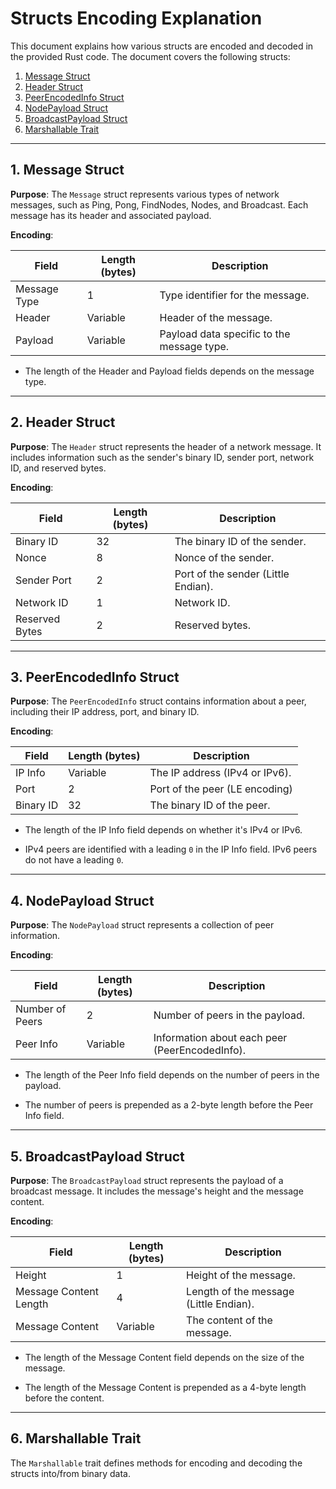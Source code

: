 # Structs Encoding Explanation

This document explains how various structs are encoded and decoded in the provided Rust code. The document covers the following structs:

1. [Message Struct](#1-message-struct)
2. [Header Struct](#2-header-struct)
3. [PeerEncodedInfo Struct](#3-peerencodedinfo-struct)
4. [NodePayload Struct](#4-nodepayload-struct)
5. [BroadcastPayload Struct](#5-broadcastpayload-struct)
6. [Marshallable Trait](#6-marshallable-trait)

---

## 1. Message Struct

**Purpose**: The `Message` struct represents various types of network messages, such as Ping, Pong, FindNodes, Nodes, and Broadcast. Each message has its header and associated payload.

**Encoding**:

| Field            | Length (bytes)  | Description                                     |
|------------------|-----------------|-------------------------------------------------|
| Message Type     | 1               | Type identifier for the message.                |
| Header           | Variable        | Header of the message.                          |
| Payload          | Variable        | Payload data specific to the message type.      |

- The length of the Header and Payload fields depends on the message type.

---

## 2. Header Struct

**Purpose**: The `Header` struct represents the header of a network message. It includes information such as the sender's binary ID, sender port, network ID, and reserved bytes.

**Encoding**:

| Field            | Length (bytes)  | Description                           |
|------------------|-----------------|---------------------------------------|
| Binary ID        | 32              | The binary ID of the sender.          |
| Nonce            | 8               | Nonce of the sender.                  |
| Sender Port      | 2               | Port of the sender (Little Endian).   |
| Network ID       | 1               | Network ID.                           |
| Reserved Bytes   | 2               | Reserved bytes.                       |

---

## 3. PeerEncodedInfo Struct

**Purpose**: The `PeerEncodedInfo` struct contains information about a peer, including their IP address, port, and binary ID.

**Encoding**:

| Field         | Length (bytes) | Description                       |
|---------------|----------------|-----------------------------------|
| IP Info       | Variable       | The IP address (IPv4 or IPv6).    |
| Port          | 2              | Port of the peer (LE encoding)    |
| Binary ID     | 32             | The binary ID of the peer.        |

- The length of the IP Info field depends on whether it's IPv4 or IPv6.

- IPv4 peers are identified with a leading `0` in the IP Info field. IPv6 peers do not have a leading `0`.

---

## 4. NodePayload Struct

**Purpose**: The `NodePayload` struct represents a collection of peer information.

**Encoding**:

| Field            | Length (bytes)  | Description                                     |
|------------------|-----------------|-------------------------------------------------|
| Number of Peers  | 2               | Number of peers in the payload.                 |
| Peer Info        | Variable        | Information about each peer (PeerEncodedInfo).  |

- The length of the Peer Info field depends on the number of peers in the payload.

- The number of peers is prepended as a 2-byte length before the Peer Info field.

---

## 5. BroadcastPayload Struct

**Purpose**: The `BroadcastPayload` struct represents the payload of a broadcast message. It includes the message's height and the message content.

**Encoding**:

| Field                  | Length (bytes) | Description                            |
|------------------------|----------------|----------------------------------------|
| Height                 | 1              | Height of the message.                 |
| Message Content Length | 4              | Length of the message (Little Endian). |
| Message Content        | Variable       | The content of the message.            |

- The length of the Message Content field depends on the size of the message.

- The length of the Message Content is prepended as a 4-byte length before the content.

---

## 6. Marshallable Trait

The `Marshallable` trait defines methods for encoding and decoding the structs into/from binary data.
